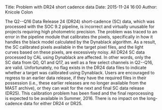 Title: Problem with DR24 short cadence data
Date: 2015-11-24 16:00
Author: Knicole Colon

The Q2--Q16 Data Release 24 (DR24) short-cadence (SC) data, which was processed with the SOC 9.2 pipeline, is incorrect and virtually unusable for projects requiring high photometric precision. The problem was traced to an error in the pipeline module that calibrates the pixels, specifically in how it handles the black model calculated by the Dynablack algorithm. As a result, the SC calibrated pixels available in the target pixel files, and the light curves based on these pixels, are excessively noisy.   All DR24 SC data processed by CAL using Dynablack are affected.  In other words, only the SC data from Q0, Q1 and Q17, as well as a few select channels in Q2--Q16, are valid.  Unfortunately, no flag exists in the DR24 data files to indicate whether a target was calibrated using Dynablack.  Users are encouraged to regress to an earlier data release, if they have the required files in their possession (i.e., these earlier releases are no longer available from the MAST archive), or they can wait for the next and final SC data release (DR25).   This calibration problem has been fixed and the final reprocessing is expected to be available in Summer, 2016.  There is no impact on the long-cadence data for either DR24 or DR25.
